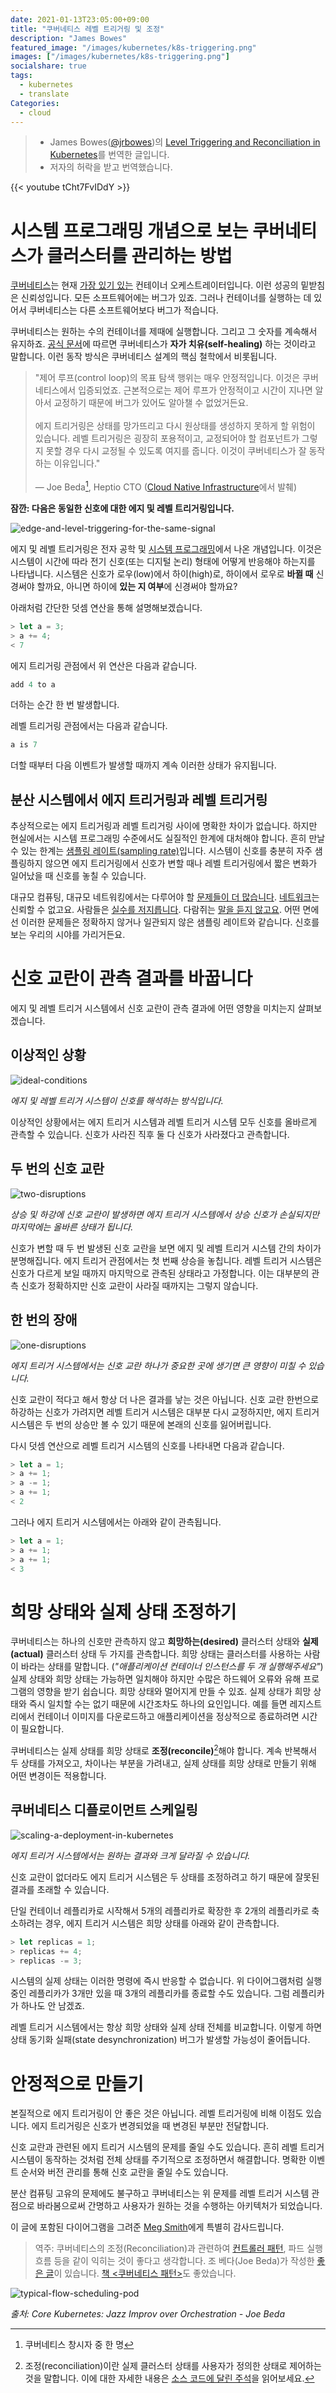 ```yaml
---
date: 2021-01-13T23:05:00+09:00
title: "쿠버네티스 레벨 트리거링 및 조정"
description: "James Bowes"
featured_image: "/images/kubernetes/k8s-triggering.png"
images: ["/images/kubernetes/k8s-triggering.png"]
socialshare: true
tags:
  - kubernetes
  - translate
Categories:
  - cloud
---
```


> - James Bowes([@jrbowes](https://twitter.com/jrbowes))의 [Level Triggering and Reconciliation in Kubernetes](https://hackernoon.com/level-triggering-and-reconciliation-in-kubernetes-1f17fe30333d)를 번역한 글입니다.
> - 저자의 허락을 받고 번역했습니다.

{{< youtube tCht7FvIDdY >}}

# 시스템 프로그래밍 개념으로 보는 쿠버네티스가 클러스터를 관리하는 방법

[쿠버네티스](https://kubernetes.io/)는 현재
[가장 있기 있는](https://techcrunch.com/2017/12/18/as-kubernetes-surged-in-popularity-in-2017-it-created-a-vibrant-ecosystem/)
컨테이너 오케스트레이터입니다. 이런 성공의 밑받침은 신뢰성입니다. 모든
소프트웨어에는 버그가 있죠. 그러나 컨테이너를 실행하는 데 있어서 쿠버네티스는
다른 소프트웨어보다 버그가 적습니다.

쿠버네티스는 원하는 수의 컨테이너를 제때에 실행합니다.
그리고 그 숫자를 계속해서 유지하죠.
[공식 문서](https://kubernetes.io/docs/concepts/overview/what-is-kubernetes/)에
따르면 쿠버네티스가 **자가 치유(self-healing)** 하는 것이라고 말합니다.
이런 동작 방식은 쿠버네티스 설계의 핵심 철학에서 비롯됩니다.

> "제어 루프(control loop)의 목표 탐색 행위는 매우 안정적입니다.
> 이것은 쿠버네티스에서 입증되었죠.
> 근본적으로는 제어 루프가 안정적이고 시간이 지나면 알아서 교정하기 때문에
> 버그가 있어도 알아챌 수 없었거든요.\
> \
> 에지 트리거링은 상태를 망가뜨리고 다시 원상태를 생성하지 못하게 할 위험이 있습니다.
> 레벨 트리거링은 굉장히 포용적이고, 교정되어야 할 컴포넌트가 그렇지
> 못할 경우 다시 교정될 수 있도록 여지를 줍니다. 이것이 쿠버네티스가 잘 동작하는 이유입니다."\
> \
> ― Joe Beda[^1], Heptio CTO ([Cloud Native Infrastructure](http://shop.oreilly.com/product/0636920075837.do)에서 발췌)

[^1]: 쿠버네티스 창시자 중 한 명

**잠깐: 다음은 동일한 신호에 대한 에지 및 레벨 트리거링입니다.**

![edge-and-level-triggering-for-the-same-signal](/images/kubernetes/edge-and-level-triggering-for-the-same-signal.png)

에지 및 레벨 트리거링은 전자 공학 및 [시스템 프로그래밍](https://en.wikipedia.org/wiki/Interrupt#Types_of_interrupts)에서 나온 개념입니다.
이것은 시스템이 시간에 따라 전기 신호(또는 디지털 논리) 형태에
어떻게 반응해야 하는지를 나타냅니다. 시스템은 신호가 로우(low)에서 하이(high)로,
하이에서 로우로 **바뀔 때** 신경써야 할까요, 아니면 하이에
**있는 지 여부**에 신경써야 할까요?

아래처럼 간단한 덧셈 연산을 통해 설명해보겠습니다.

```javascript
> let a = 3;
> a += 4;
< 7
```

에지 트리거링 관점에서 위 연산은 다음과 같습니다.

```javascript
add 4 to a
```

더하는 순간 한 번 발생합니다.

레벨 트리거링 관점에서는 다음과 같습니다.

```javascript
a is 7
```

더할 때부터 다음 이벤트가 발생할 때까지 계속 이러한 상태가 유지됩니다.

## 분산 시스템에서 에지 트리거링과 레벨 트리거링

추상적으로는 에지 트리거링과 레벨 트리거링 사이에 명확한 차이가 없습니다.
하지만 현실에서는 시스템 프로그래밍 수준에서도 실질적인 한계에 대처해야 합니다.
흔히 만날 수 있는 한계는 [샘플링 레이트(sampling rate)](https://en.wikipedia.org/wiki/Sampling_%28signal_processing%29#Sampling_rate)입니다.
시스템이 신호를 충분히 자주 샘플링하지 않으면 에지 트리거링에서 신호가 변할 때나
레벨 트리거링에서 짧은 변화가 일어났을 때 신호를 놓칠 수 있습니다.

대규모 컴퓨팅, 대규모 네트워킹에서는 다루어야 할
[문제들이 더 많습니다](https://en.wikipedia.org/wiki/Fallacies_of_distributed_computing).
[네트워크](http://www.cbc.ca/news/canada/nova-scotia/cellular-service-outage-bell-mobility-tellus-1.4235624)는 신뢰할 수 없고요.
사람들은 [실수를 저지릅니다](https://hothardware.com/news/dont-trip-over-the-power-cord-human-error-caused-massive-time-warner-network-outage).
다람쥐는 [말을 듣지 않고요](http://cybersquirrel1.com/).
어떤 면에선 이러한 문제들은 정확하지 않거나 일관되지 않은 샘플링 레이트와 같습니다.
신호를 보는 우리의 시야를 가리거든요.

# 신호 교란이 관측 결과를 바꿉니다

에지 및 레벨 트리거 시스템에서 신호 교란이 관측 결과에
어떤 영향을 미치는지 살펴보겠습니다.

## 이상적인 상황

![ideal-conditions](/images/kubernetes/ideal-conditions.png)

*에지 및 레벨 트리거 시스템이 신호를 해석하는 방식입니다.*

이상적인 상황에서는 에지 트리거 시스템과 레벨 트리거 시스템 모두 신호를 올바르게
관측할 수 있습니다. 신호가 사라진 직후 둘 다 신호가 사라졌다고 관측합니다.

## 두 번의 신호 교란

![two-disruptions](/images/kubernetes/two-disruptions.png)

*상승 및 하강에 신호 교란이 발생하면 에지 트리거 시스템에서 상승 신호가 손실되지만 마지막에는 올바른 상태가 됩니다.*

신호가 변할 때 두 번 발생된 신호 교란을 보면 에지 및 레벨 트리거 시스템 간의 차이가
분명해집니다. 에지 트리거 관점에서는 첫 번째 상승을 놓칩니다. 레벨 트리거 시스템은
신호가 다르게 보일 때까지 마지막으로 관측된 상태라고 가정합니다. 이는 대부분의 관측
신호가 정확하지만 신호 교란이 사라질 때까지는 그렇지 않습니다.

## 한 번의 장애

![one-disruptions](/images/kubernetes/one-disruption.png)

*에지 트리거 시스템에서는 신호 교란 하나가 중요한 곳에 생기면 큰 영향이 미칠 수 있습니다.*

신호 교란이 적다고 해서 항상 더 나은 결과를 낳는 것은 아닙니다. 신호 교란 한번으로
하강하는 신호가 가려지면 레벨 트리거 시스템은 대부분 다시 교정하지만,
에지 트리거 시스템은 두 번의 상승만 볼 수 있기 때문에 본래의 신호를 잃어버립니다.

다시 덧셈 연산으로 레벨 트리거 시스템의 신호를 나타내면 다음과 같습니다.

```javascript
> let a = 1;
> a += 1;
> a -= 1;
> a += 1;
< 2
```

그러나 에지 트리거 시스템에서는 아래와 같이 관측됩니다.

```javascript
> let a = 1;
> a += 1;
> a += 1;
< 3
```

# 희망 상태와 실제 상태 조정하기

쿠버네티스는 하나의 신호만 관측하지 않고 **희망하는(desired)** 클러스터
상태와 **실제(actual)** 클러스터 상태 두 가지를 관측합니다.
희망 상태는 클러스터를 사용하는 사람이 바라는 상태를 말합니다.
(*"애플리케이션 컨테이너 인스턴스를 두 개 실행해주세요"*)
실제 상태와 희망 상태는 가능하면 일치해야 하지만 수많은 하드웨어 오류와
유해 프로그램의 영향을 받기 쉽습니다. 희망 상태와 멀어지게 만들 수 있죠.
실제 상태가 희망 상태와 즉시 일치할 수는 없기 때문에 시간조차도 하나의
요인입니다. 예를 들면 레지스트리에서 컨테이너 이미지를 다운로드하고
애플리케이션을 정상적으로 종료하려면 시간이 필요합니다.

쿠버네티스는 실제 상태를 희망 상태로 **조정(reconcile)**[^2]해야 합니다.
계속 반복해서 두 상태를 가져오고, 차이나는 부분을 가려내고,
실제 상태를 희망 상태로 만들기 위해 어떤 변경이든 적용합니다.

[^2]: 조정(reconciliation)이란 실제 클러스터 상태를 사용자가 정의한 상태로 제어하는 것을 말합니다. 이에 대한 자세한 내용은
[소스 코드에 달린 주석](https://github.com/kubernetes-sigs/controller-runtime/blob/v0.7.0/pkg/reconcile/reconcile.go#L53-L87)을 읽어보세요.

## 쿠버네티스 디플로이먼트 스케일링

![scaling-a-deployment-in-kubernetes](/images/kubernetes/scaling-a-deployment-in-kubernetes.png)

*에지 트리거 시스템에서는 원하는 결과와 크게 달라질 수 있습니다.*

신호 교란이 없더라도 에지 트리거 시스템은 두 상태를
조정하려고 하기 때문에 잘못된 결과를 초래할 수 있습니다.

단일 컨테이너 레플리카로 시작해서 5개의 레플리카로 확장한 후
2개의 레플리카로 축소하려는 경우,
에지 트리거 시스템은 희망 상태를 아래와 같이 관측합니다.

```javascript
> let replicas = 1;
> replicas += 4;
> replicas -= 3;
```

시스템의 실제 상태는 이러한 명령에 즉시 반응할 수 없습니다.
위 다이어그램처럼 실행 중인 레플리카가 3개만 있을 때 3개의 레플리카를
종료할 수도 있습니다. 그럼 레플리카가 하나도 안 남겠죠.

레벨 트리거 시스템에서는 항상 희망 상태와 실제 상태 전체를 비교합니다.
이렇게 하면 상태 동기화 실패(state desynchronization) 버그가 발생할 가능성이 줄어듭니다.

# 안정적으로 만들기

본질적으로 에지 트리거링이 안 좋은 것은 아닙니다.
레벨 트리거링에 비해 이점도 있습니다.
에지 트리거링은 신호가 변경되었을 때 변경된 부분만 전달합니다.

신호 교란과 관련된 에지 트리거 시스템의 문제를 줄일 수도 있습니다.
흔히 레벨 트리거 시스템이 동작하는 것처럼 전체 상태를 주기적으로
조정하면서 해결합니다. 명확한 이벤트 순서와 버전 관리를 통해
신호 교란을 줄일 수도 있습니다.

분산 컴퓨팅 고유의 문제에도 불구하고 쿠버네티스는 위 문제를
레벨 트리거 시스템 관점으로 바라봄으로써 간명하고
사용자가 원하는 것을 수행하는 아키텍처가 되었습니다.

이 글에 포함된 다이어그램을 그려준 [Meg Smith](https://medium.com/@megthesmith)에게 특별히 감사드립니다.

> 역주: 쿠버네티스의 조정(Reconciliation)과 관련하여 [컨트롤러 패턴](https://kubernetes.io/docs/concepts/architecture/controller/),
> 파드 실행 흐름 등을 같이 익히는 것이 좋다고 생각합니다. 조 베다(Joe Beda)가 작성한 [좋은 글](https://blog.heptio.com/core-kubernetes-jazz-improv-over-orchestration-a7903ea92ca)이 있습니다.
> [책 <쿠버네티스 패턴>](http://book.naver.com/bookdb/book_detail.nhn?bid=16320585)도 좋았습니다.

![typical-flow-scheduling-pod](/images/kubernetes/typical-flow-scheduling-pod.png)

*출처: Core Kubernetes: Jazz Improv over Orchestration - Joe Beda*
